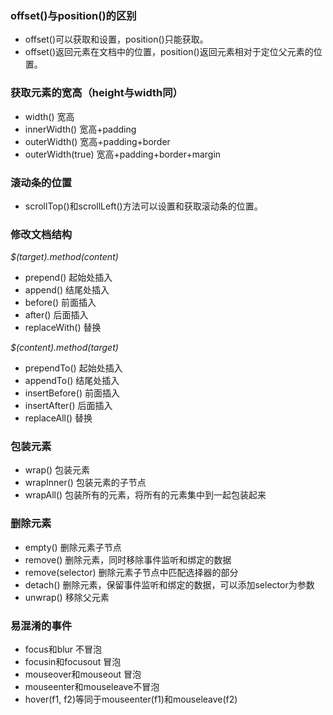 ### offset()与position()的区别
* offset()可以获取和设置，position()只能获取。
* offset()返回元素在文档中的位置，position()返回元素相对于定位父元素的位置。

### 获取元素的宽高（height与width同）
* width() 宽高
* innerWidth() 宽高+padding
* outerWidth() 宽高+padding+border
* outerWidth(true) 宽高+padding+border+margin

### 滚动条的位置
* scrollTop()和scrollLeft()方法可以设置和获取滚动条的位置。

### 修改文档结构
*$(target).method(content)*
* prepend() 起始处插入
* append() 结尾处插入
* before() 前面插入
* after() 后面插入
* replaceWith() 替换

*$(content).method(target)*
* prependTo() 起始处插入
* appendTo() 结尾处插入
* insertBefore() 前面插入
* insertAfter() 后面插入
* replaceAll() 替换

### 包装元素
* wrap() 包装元素
* wrapInner() 包装元素的子节点
* wrapAll() 包装所有的元素，将所有的元素集中到一起包装起来

### 删除元素
* empty() 删除元素子节点
* remove() 删除元素，同时移除事件监听和绑定的数据
* remove(selector) 删除元素子节点中匹配选择器的部分
* detach() 删除元素，保留事件监听和绑定的数据，可以添加selector为参数
* unwrap() 移除父元素

### 易混淆的事件
* focus和blur 不冒泡
* focusin和focusout 冒泡
* mouseover和mouseout 冒泡
* mouseenter和mouseleave不冒泡
* hover(f1, f2)等同于mouseenter(f1)和mouseleave(f2)
